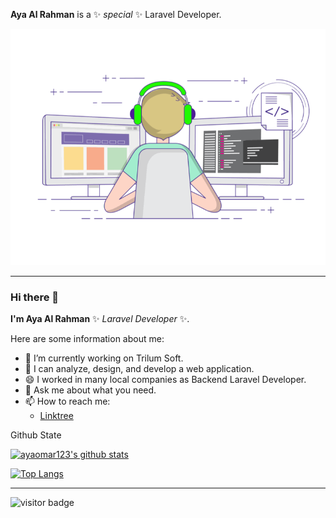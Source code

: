 **Aya Al Rahman** is a ✨ _special_ ✨ Laravel Developer.

![Aya Omar Gif](aya.gif)
*******************
### Hi there 👋

**I'm Aya Al Rahman** ✨ _Laravel Developer_ ✨.

Here are some information about me:

- 🔭 I’m currently working on Trilum Soft.
- 👯 I can analyze, design, and develop a web application.
- 😄 I worked in many local companies as Backend Laravel Developer.
- 💬 Ask me about what you need.
- 📫 How to reach me:
    - <a href="https://linktr.ee/AyaOmar" target="_blank">Linktree</a>
<!-- - ⚡ Fun fact: ... -->

Github State

[![ayaomar123's github stats](https://github-readme-stats.vercel.app/api?username=ayaomar123&count_private=true&show_icons=true&theme=radical&hide_rank=false)](https://github.com/anuraghazra/github-readme-stats)


[![Top Langs](https://github-readme-stats.vercel.app/api/top-langs/?username=ayaomar123)](https://github.com/ayaomar123/github-readme-stats)
*******************
![visitor badge](https://visitor-badge.glitch.me/badge?page_id=ayaomar123.visitor-badge&left_color=red&right_color=green&left_text=HelloVisitors) 
